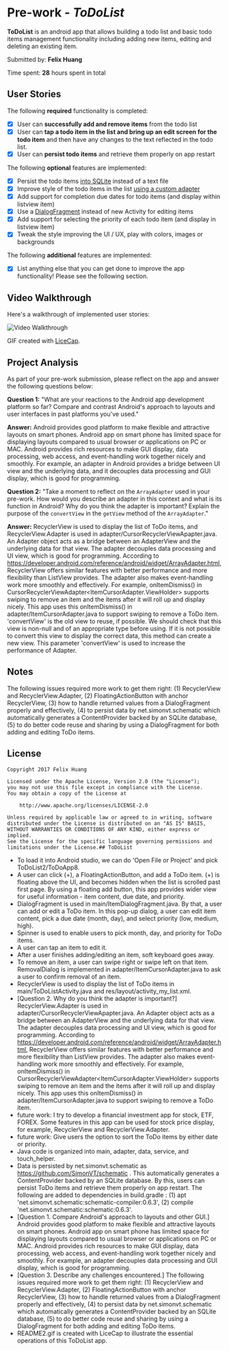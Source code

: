 # Pre-work - *ToDoList*

**ToDoList** is an android app that allows building a todo list and basic todo items management functionality including adding new items, editing and deleting an existing item.

Submitted by: **Felix Huang**

Time spent: **28** hours spent in total

## User Stories

The following **required** functionality is completed:

* [x] User can **successfully add and remove items** from the todo list
* [x] User can **tap a todo item in the list and bring up an edit screen for the todo item** and then have any changes to the text reflected in the todo list.
* [x] User can **persist todo items** and retrieve them properly on app restart

The following **optional** features are implemented:

* [x] Persist the todo items [into SQLite](http://guides.codepath.com/android/Persisting-Data-to-the-Device#sqlite) instead of a text file
* [x] Improve style of the todo items in the list [using a custom adapter](http://guides.codepath.com/android/Using-an-ArrayAdapter-with-ListView)
* [x] Add support for completion due dates for todo items (and display within listview item)
* [x] Use a [DialogFragment](http://guides.codepath.com/android/Using-DialogFragment) instead of new Activity for editing items
* [x] Add support for selecting the priority of each todo item (and display in listview item)
* [x] Tweak the style improving the UI / UX, play with colors, images or backgrounds

The following **additional** features are implemented:

* [x] List anything else that you can get done to improve the app functionality! Please see the following section.

## Video Walkthrough

Here's a walkthrough of implemented user stories:

<img src='http://i.imgur.com/xMMnCXr.gif' title='Video Walkthrough' width='' alt='Video Walkthrough' />

GIF created with [LiceCap](http://www.cockos.com/licecap/).

## Project Analysis

As part of your pre-work submission, please reflect on the app and answer the following questions below:

**Question 1:** "What are your reactions to the Android app development platform so far? Compare and contrast Android's approach to layouts and user interfaces in past platforms you've used."

**Answer:** Android provides good platform to make flexible and attractive layouts on smart phones. Android app on smart phone has limited space for displaying layouts compared to usual browser or applications on PC or MAC. Android provides rich resources to make GUI display, data processing, web access, and event-handling work together nicely and smoothly. For example, an adapter in Android provides a bridge between UI view and the underlying data, and it decouples data processing and GUI display, which is good for programming.

**Question 2:** "Take a moment to reflect on the `ArrayAdapter` used in your pre-work. How would you describe an adapter in this context and what is its function in Android? Why do you think the adapter is important? Explain the purpose of the `convertView` in the `getView` method of the `ArrayAdapter`."

**Answer:** RecyclerView is used to display the list of ToDo items, and RecyclerView.Adapter is used in adapter/CursorRecyclerViewApapter.java. An Adapter object acts as a bridge between an AdapterView and the underlying data for that view. The adapter decouples data processing and UI view, which is good for programming. According to https://developer.android.com/reference/android/widget/ArrayAdapter.html, RecyclerView offers similar features with better performance and more flexibility than ListView provides. The adapter also makes event-handling work more smoothly and effectively. For example, onItemDismiss() in CursorRecyclerViewAdapter<ItemCursorAdapter.ViewHolder> supports swiping to remove an item and the items after it will roll up and display nicely. This app uses this onItemDismiss() in adapter/ItemCursorAdapter.java to support swiping to remove a ToDo item. 'convertView' is the old view to reuse, if possible. We should check that this view is non-null and of an appropriate type before using. If it is not possible to convert this view to display the correct data, this method can create a new view. This parameter 'convertView' is used to increase the performance of Adapter.

## Notes

The following issues required more work to get them right: (1) RecyclerView and RecyclerView.Adapter, (2) FloatingActionButton with anchor RecyclerView, (3) how to handle returned values from a DialogFragment properly and effectively, (4) to persist data by net.simonvt.schematic which automatically generates a ContentProvider backed by an SQLite database, (5) to do better code reuse and sharing by using a DialogFragment for both adding and editing ToDo items.

## License

    Copyright 2017 Felix Huang

    Licensed under the Apache License, Version 2.0 (the "License");
    you may not use this file except in compliance with the License.
    You may obtain a copy of the License at

        http://www.apache.org/licenses/LICENSE-2.0

    Unless required by applicable law or agreed to in writing, software
    distributed under the License is distributed on an "AS IS" BASIS,
    WITHOUT WARRANTIES OR CONDITIONS OF ANY KIND, either express or implied.
    See the License for the specific language governing permissions and
    limitations under the License.## ToDoList 

* To load it into Android studio, we can do 'Open File or Project' and pick ToDoList2/ToDoApp8.
* A user can click (+), a FloatingActionButton, and add a ToDo item. (+) is floating above the UI, and becomes hidden when the list is scrolled past first page. By using a floating add button, this app provides wider view for useful information - item content, due date, and priority.
* DialogFragment is used in main/ItemDialogFragment.java. By that, a user can add or edit a ToDo item. In this pop-up dialog, a user can edit item content, pick a due date (month, day), and select priority (low, medium, high).
* Spinner is used to enable users to pick month, day, and priority for ToDo items.
* A user can tap an item to edit it.
* After a user finishes adding/editing an item, soft keyboard goes away.
* To remove an item, a user can swipe right or swipe left on that item. RemovalDialog is implemented in adapter/ItemCursorAdapter.java to ask a user to confirm removal of an item.
* RecyclerView is used to display the list of ToDo items in main/ToDoListActivity.java and res/layout/activity_my_list.xml.
* [Question 2. Why do you think the adapter is important?] RecyclerView.Adapter is used in adapter/CursorRecyclerViewApapter.java. An Adapter object acts as a bridge between an AdapterView and the underlying data for that view. The adapter decouples data processing and UI view, which is good for programming. According to https://developer.android.com/reference/android/widget/ArrayAdapter.html, RecyclerView offers similar features with better performance and more flexibility than ListView provides. The adapter also makes event-handling work more smoothly and effectively. For example, onItemDismiss() in CursorRecyclerViewAdapter<ItemCursorAdapter.ViewHolder> supports swiping to remove an item and the items after it will roll up and display nicely. This app uses this onItemDismiss() in adapter/ItemCursorAdapter.java to support swiping to remove a ToDo item.
* future work: I try to develop a financial investment app for stock, ETF, FOREX. Some features in this app can be used for stock price display, for example, RecyclerView and RecyclerView.Adapter.
* future work: Give users the option to sort the ToDo items by either date or priority.
* Java code is organized into main, adapter, data, service, and touch_helper.
* Data is persisted by net.simonvt.schematic as https://github.com/SimonVT/schematic . This automatically generates a ContentProvider backed by an SQLite database. By this, users can persist ToDo items and retrieve them properly on app restart.
The following are added to dependencies in build.gradle :
(1) apt 'net.simonvt.schematic:schematic-compiler:0.6.3',
(2) compile 'net.simonvt.schematic:schematic:0.6.3'.
* [Question 1. Compare Android's approach to layouts and other GUI.] Android provides good platform to make flexible and attractive layouts on smart phones. Android app on smart phone has limited space for displaying layouts compared to usual browser or applications on PC or MAC. Android provides rich resources to make GUI display, data processing, web access, and event-handling work together nicely and smoothly. For example, an adapter decouples data processing and GUI display, which is good for programming.
* [Question 3. Describe any challenges encountered.] The following issues required more work to get them right: (1) RecyclerView and RecyclerView.Adapter, (2) FloatingActionButton with anchor RecyclerView, (3) how to handle returned values from a DialogFragment properly and effectively, (4) to persist data by net.simonvt.schematic which automatically generates a ContentProvider backed by an SQLite database, (5) to do better code reuse and sharing by using a DialogFragment for both adding and editing ToDo items.
* README2.gif is created with LiceCap to illustrate the essential operations of this ToDoList app.


